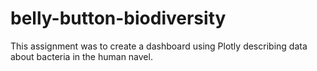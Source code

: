 # belly-button-biodiversity
This assignment was to create a dashboard using Plotly describing data about bacteria in the human navel.
